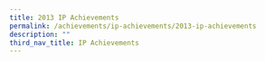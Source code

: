 ```yaml
---
title: 2013 IP Achievements
permalink: /achievements/ip-achievements/2013-ip-achievements
description: ""
third_nav_title: IP Achievements
---
```

